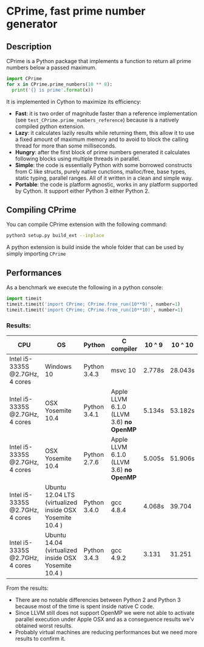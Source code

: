 # CPrime, fast prime number generator

## Description

CPrime is a Python package that implements a function to return all prime
numbers below a passed maximum.

```python
import CPrime
for x in CPrime.prime_numbers(10 ** 8):
  print('{} is prime'.format(x))
```

It is implemented in Cython to maximize its efficiency:
- **Fast**: it is two order of magnitude faster than a reference implementation
  (see `test_CPrime.prime_numbers_reference`) because is a natively compiled
  python extension.
- **Lazy**: it calculates lazily results while returning them, this allow
  it to use a fixed amount of maximum memory and to avoid to block the calling
  thread for more than some milliseconds.
- **Hungry**: after the first block of prime numbers generated it calculates
  following blocks using multiple threads in parallel.
- **Simple**: the code is essentially Python with some borrowed constructs from C
  like structs, purely native cunctions, malloc/free, base types, static typing,
  parallel ranges. All of it written in a clean and simple way.
- **Portable**: the code is platform agnostic, works in any platform supported by
  Cython. It support either Python 3 either Python 2.


## Compiling CPrime


You can compile CPrime extension with the following command:


```sh
python3 setup.py build_ext --inplace
```

A python extension is build inside the whole folder that can be used by simply
importing `CPrime`


## Performances

As a benchmark we execute the following in a python console:

```python
import timeit
timeit.timeit('import CPrime; CPrime.free_run(10**9)', number=1)
timeit.timeit('import CPrime; CPrime.free_run(10**10)', number=1)
```

### Results:

| CPU | OS  | Python | C compiler | 10 ^ 9 | 10 ^ 10 |
| --- | --- | ------ | ---------- | ------ | ------- |
| Intel i5-3335S @2.7GHz, 4 cores | Windows 10 | Python 3.4.3 | msvc 10 | 2.778s | 28.043s |
| Intel i5-3335S @2.7GHz, 4 cores | OSX Yosemite 10.4 | Python 3.4.1 | Apple LLVM 6.1.0 (LLVM 3.6) **no OpenMP** | 5.134s | 53.182s |
| Intel i5-3335S @2.7GHz, 4 cores | OSX Yosemite 10.4 | Python 2.7.6 | Apple LLVM 6.1.0 (LLVM 3.6) **no OpenMP** | 5.005s | 51.906s |
| Intel i5-3335S @2.7GHz, 4 cores | Ubuntu 12.04 LTS (virtualized inside OSX Yosemite 10.4 ) | Python 3.4.0 | gcc 4.8.4 | 4.068s | 39.704 |
| Intel i5-3335S @2.7GHz, 4 cores | Ubuntu 14.04 (virtualized inside OSX Yosemite 10.4 ) | Python 3.4.3 | gcc 4.9.2 | 3.131 | 31.251 |

From the results:
- There are no notable differencies between Python 2 and Python 3 because most of 
  the time is spent inside native C code.
- Since LLVM still does not support OpenMP we were not able to activate parallel
  execution under Apple OSX and as a conseguence results we'v obtained worst results.
- Probably virtual machines are reducing performances but we need more results to
  confirm it.


